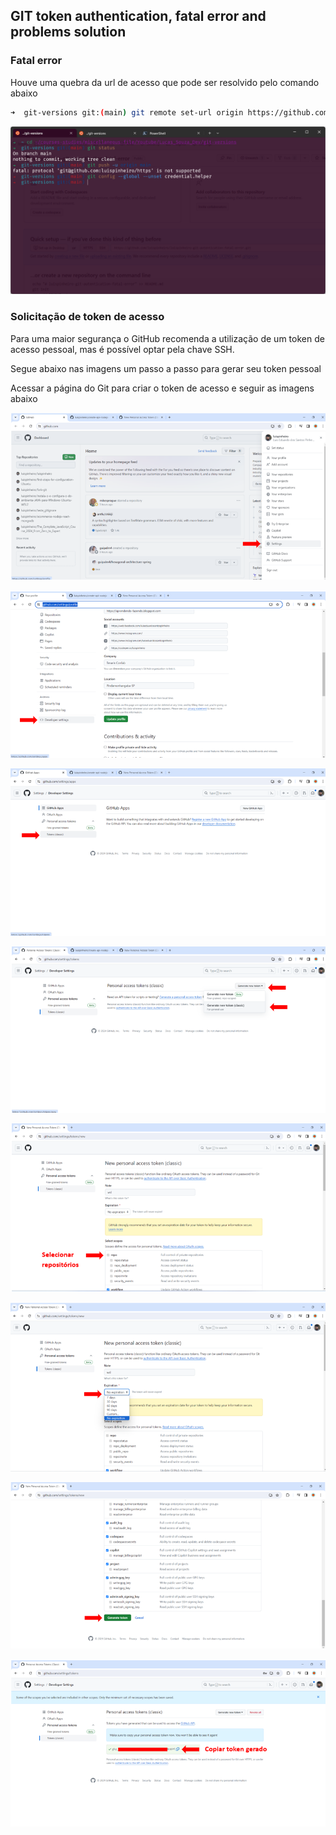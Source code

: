 ## GIT token authentication, fatal error and problems solution

### Fatal error

Houve uma quebra da url de acesso que pode ser resolvido pelo comando abaixo

```sh
➜  git-versions git:(main) git remote set-url origin https://github.com/luispinheiro/create-api-nodejs--typescript-react-ubuntu-wsl.git
```

![Alt text](readme/image.png)

### Solicitação de token de acesso

Para uma maior segurança o GitHub recomenda a utilização de um token de acesso pessoal, mas é possível optar pela chave SSH.

Segue abaixo nas imagens um passo a passo para gerar seu token pessoal

Acessar a página do Git para criar o token de acesso e seguir as imagens abaixo

![Alt text](readme/image-2.png)

![Alt text](readme/image-3.png)

![Alt text](readme/image-4.png)

![Alt text](readme/image-5.png)

![Alt text](readme/image-6.png)

![Alt text](readme/image-7.png)

![Alt text](readme/image-8.png)

![Alt text](readme/image-9.png)
